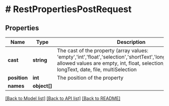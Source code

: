 # # RestPropertiesPostRequest

## Properties

Name | Type | Description | Notes
------------ | ------------- | ------------- | -------------
**cast** | **string** | The cast of the property (array values: &#39;empty&#39;,&#39;int&#39;,&#39;float&#39;,&#39;selection&#39;,&#39;shortText&#39;,&#39;longText&#39;,&#39;date&#39;,&#39;file&#39;)  allowed values are empty, int, float, selection, shortText, longText, date, file, multiSelection |
**position** | **int** | The position of the property |
**names** | **object[]** |  |

[[Back to Model list]](../../README.md#models) [[Back to API list]](../../README.md#endpoints) [[Back to README]](../../README.md)
